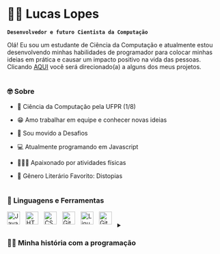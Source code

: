 # 🏄‍♂️ Lucas Lopes

**`Desenvolvedor e futuro Cientista da Computação`**

Olá! Eu sou um estudante de Ciência da Computação e atualmente estou desenvolvendo minhas habilidades de programador para colocar minhas ideias em prática e causar um impacto positivo na vida das pessoas.
Clicando <a href="https://linktr.ee/lucasblopes">AQUI</a> você será direcionado(a) a alguns dos meus projetos.

#

### 🤓 Sobre

- 🔭 Ciência da Computação pela UFPR (1/8) 

- 😁 Amo trabalhar em equipe e conhecer novas ideias

- 🎯 Sou movido a Desafios

- 💻 Atualmente programando em Javascript

- 🤸🏼‍♂️ Apaixonado por atividades físicas

- 📖 Gênero Literário Favorito: Distopias


#

### 🧰 Linguagens e Ferramentas

<img align="left" alt="JavaScript" width="30px" style="padding-right:10px;" src="https://cdn.jsdelivr.net/gh/devicons/devicon/icons/javascript/javascript-plain.svg" />
<img align="left" alt="HTML" width="30px" style="padding-right:10px;" src="https://cdn.jsdelivr.net/gh/devicons/devicon/icons/html5/html5-plain.svg" />
<img align="left" alt="CSS" width="30px" style="padding-right:10px;" src="https://cdn.jsdelivr.net/gh/devicons/devicon/icons/css3/css3-plain.svg" />
<img align="left" alt="Git" width="30px" style="padding-right:10px;" src="https://cdn.jsdelivr.net/gh/devicons/devicon/icons/git/git-original.svg" />
<img align="left" alt="Linux" width="30px" style="padding-right:10px;" src="https://cdn.jsdelivr.net/gh/devicons/devicon/icons/linux/linux-original.svg" />
<img align="left" alt="GitHub" width="30px" style="padding-right:10px;" src="https://cdn.jsdelivr.net/gh/devicons/devicon/icons/github/github-original.svg" />

#

<details>
 <summary><h3>👨‍💻 Minha história com a programação</h3></summary>
   O meu primeiro contato com a programação foi quando eu estava decidindo qual curso eu iria fazer. Nesse sentido, encontrei a plataforma <a href="https://www.codecademy.com/">Codecademy</a> que, depois de um teste vocacional, me recomendou fazer um curso de Javascript. Logo nas primeiras horas de estudo eu me apaixonei com a dinâmica da programação, o que me motivou a procurar mais conhecimento e estudar as ferramentas HTML5 e CSS3. Assim, decidi ingressar no curso de Ciência da Computação para obter um conhecimento mais amplo sobre o mundo da tecnologia da informação. Agora, o meu principal objetivo é continuar aprendendo e lançar o meu primeiro aplicativo.
